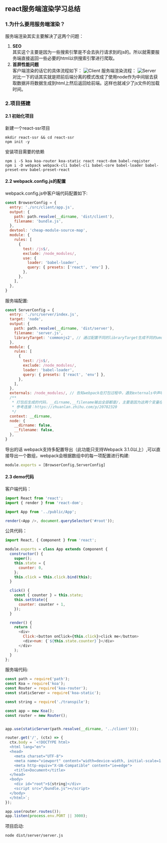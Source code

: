 ## react服务端渲染学习总结

### 1.__为什么要用服务端渲染？__

服务端渲染其实主要解决了这两个问题：
1. __SEO__  
  其实这个主要是因为一些搜索引擎是不会去执行请求到的js的。所以就需要服务端直接返回一些必要的html以供搜索引擎进行爬取。
2. __首屏性能问题__  
  客户端渲染的话它的具体流程如下：
  ![Client](https://cloud.githubusercontent.com/assets/10385585/15772984/0cc47cfe-29a7-11e6-94ad-3cd4b82daabb.png)
  服务端渲染流程：
  ![Server](https://images2015.cnblogs.com/blog/1060770/201707/1060770-20170706133929925-1128607920.png)  
  对比一下的话其实就是把前后端分离的模式改成了使用node作为中间层去获取数据并将数据生成到html上然后返回给前端。这样也就减少了js文件的加载时间。

### 2.项目搭建

#### 2.1 初始化项目
新建一个react-ssr项目
```
mkdir react-ssr && cd react-ssr
npm init -y
```

安装项目需要的依赖
```
npm i -S koa koa-router koa-static react react-dom babel-register
npm i -D webpack webpack-cli babel-cli babel-core babel-loader babel-preset-env babel-preset-react
```
#### 2.2 webpack.config.js的配置
webpack.config.js中客户端代码配置如下:
```js
const BrowserConfig = {
  entry: './src/client/app.js',
  output: {
    path: path.resolve(__dirname, 'dist/client'),
    filename: 'bundle.js',
  },
  devtool: 'cheap-module-source-map',
  module: {
    rules: [
      {
        test: /js$/,
        exclude: /node_modules/,
        use: {
          loader: 'babel-loader',
          query: { presets: ['react', 'env'] },
        },
      },
    ],
  },
}
```

服务端配置:
```js
const ServerConfig = {
  entry: './src/server/index.js',
  target: 'node',
  output: {
    path: path.resolve(__dirname, 'dist/server'),
    filename: 'server.js',
    libraryTarget: 'commonjs2', // 通过配置不同的libraryTarget生成不同的umd代码，commonjs2表示模块用于commonjs环境
  },
  module: {
    rules: [
      {
        test: /js$/,
        exclude: /node_modules/,
        loader: 'babel-loader',
        query: { presets: ['react', 'env'] },
      },
    ],
  },
  externals: /node_modules/, // 告知webpack在打包过程中，遇到externals中声明的模块不用处理
  /**
   * 打包后生成的代码，__dirname,__filename输出全部都是/，主要是因为这两个变量在webpack中做了一些自定义处理，正确使用的话需要加上下面这些参数
   * 参考连接：https://zhuanlan.zhihu.com/p/20782320
   */
  context: __dirname,
  node: {
    __dirname: false,
    __filename: false,
  },
}
```
导出的话 webpack支持多配置导出（此功能只支持Webpack 3.1.0以上）,可以直接导出一个数组，webpack会根据数组中的每一项配置进行构建:
```js
module.exports = [BrowserConfig,ServerConfig]
```

#### 2.3 demo代码
客户端代码：
```js
import React from 'react';
import { render } from 'react-dom';

import App from '../public/App';

render(<App />, document.querySelector('#root'));
```
公共代码：
```js
import React, { Component } from 'react';

module.exports = class App extends Component {
  constructor() {
    super();
    this.state = {
      counter: 0,
    };
    this.click = this.click.bind(this);
  }

  click() {
    const { counter } = this.state;
    this.setState({
      counter: counter + 1,
    });
  }

  render() {
    return (
      <div>
        Click:<button onClick={this.click}>click me</button>
        <div>num: {`${this.state.counter}`}</div>
      </div>
    );
  }
};

```
服务端代码:
```js
const path = require('path');
const Koa = require('koa');
const Router = require('koa-router');
const staticServer = require('koa-static');

const string = require('./transpile');

const app = new Koa();
const router = new Router();


app.use(staticServer(path.resolve(__dirname, '../client')));

router.get('/', (ctx) => {
  ctx.body = `<!DOCTYPE html>
  <html lang="en">
  <head>
    <meta charset="UTF-8">
    <meta name="viewport" content="width=device-width, initial-scale=1.0">
    <meta http-equiv="X-UA-Compatible" content="ie=edge">
    <title>Document</title>
  </head>
  <body>
    <div id="root">${string}</div>
    <script src="/bundle.js"></script>
  </body>
  </html>`;
});

app.use(router.routes());
app.listen(process.env.PORT || 3000);
```

项目启动:
```
node dist/server/server.js
```
